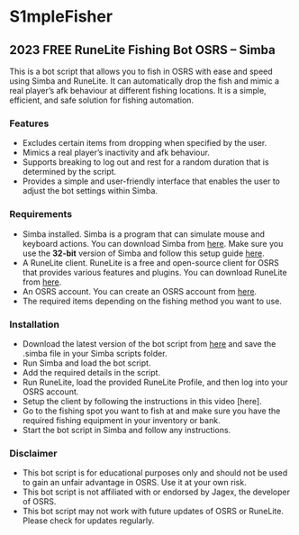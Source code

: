 # S1mpleFisher
## 2023 FREE RuneLite Fishing Bot OSRS – Simba

This is a bot script that allows you to fish in OSRS with ease and speed using Simba and RuneLite. It can automatically drop the fish and mimic a real player’s afk behaviour at different fishing locations. It is a simple, efficient, and safe solution for fishing automation.

### Features
- Excludes certain items from dropping when specified by the user.
- Mimics a real player’s inactivity and afk behaviour.
- Supports breaking to log out and rest for a random duration that is determined by the script.
- Provides a simple and user-friendly interface that enables the user to adjust the bot settings within Simba.

### Requirements
- Simba installed. Simba is a program that can simulate mouse and keyboard actions. You can download Simba from [here](https://github.com/Villavu/Simba/releases/download/simba1400-release/Simba-Win32.exe). Make sure you use the **32-bit** version of Simba and follow this setup guide [here](https://villavu.com/forum/showthread.php?t=177730).
- A RuneLite client. RuneLite is a free and open-source client for OSRS that provides various features and plugins. You can download RuneLite from [here](https://runelite.net/).
- An OSRS account. You can create an OSRS account from [here](https://oldschool.runescape.com/).
- The required items depending on the fishing method you want to use.

### Installation
- Download the latest version of the bot script from [here](https://github.com/S1mple-Scripts/S1mpleFisher/releases/tag/v1.0) and save the .simba file in your Simba scripts folder.
- Run Simba and load the bot script.
- Add the required details in the script.
- Run RuneLite, load the provided RuneLite Profile, and then log into your OSRS account.
- Setup the client by following the instructions in this video [here].
- Go to the fishing spot you want to fish at and make sure you have the required fishing equipment in your inventory or bank.
- Start the bot script in Simba and follow any instructions.

### Disclaimer
- This bot script is for educational purposes only and should not be used to gain an unfair advantage in OSRS. Use it at your own risk.
- This bot script is not affiliated with or endorsed by Jagex, the developer of OSRS.
- This bot script may not work with future updates of OSRS or RuneLite. Please check for updates regularly.
